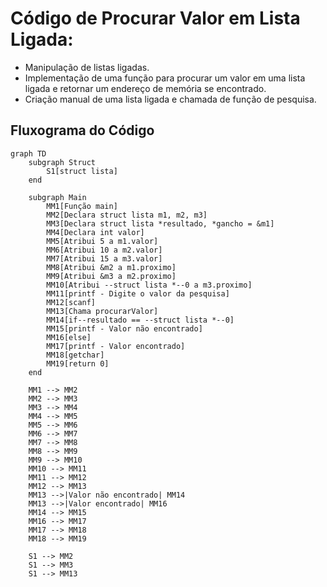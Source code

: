 # Código de Procurar Valor em Lista Ligada:

- Manipulação de listas ligadas.
- Implementação de uma função para procurar um valor em uma lista ligada e retornar um endereço de memória se encontrado.
- Criação manual de uma lista ligada e chamada de função de pesquisa.

## Fluxograma do Código

``` mermaid
graph TD
    subgraph Struct
        S1[struct lista]
    end

    subgraph Main
        MM1[Função main]
        MM2[Declara struct lista m1, m2, m3]
        MM3[Declara struct lista *resultado, *gancho = &m1]
        MM4[Declara int valor]
        MM5[Atribui 5 a m1.valor]
        MM6[Atribui 10 a m2.valor]
        MM7[Atribui 15 a m3.valor]
        MM8[Atribui &m2 a m1.proximo]
        MM9[Atribui &m3 a m2.proximo]
        MM10[Atribui --struct lista *--0 a m3.proximo]
        MM11[printf - Digite o valor da pesquisa]
        MM12[scanf]
        MM13[Chama procurarValor]
        MM14[if--resultado == --struct lista *--0]
        MM15[printf - Valor não encontrado]
        MM16[else]
        MM17[printf - Valor encontrado]
        MM18[getchar]
        MM19[return 0]
    end

    MM1 --> MM2
    MM2 --> MM3
    MM3 --> MM4
    MM4 --> MM5
    MM5 --> MM6
    MM6 --> MM7
    MM7 --> MM8
    MM8 --> MM9
    MM9 --> MM10
    MM10 --> MM11
    MM11 --> MM12
    MM12 --> MM13
    MM13 -->|Valor não encontrado| MM14
    MM13 -->|Valor encontrado| MM16
    MM14 --> MM15
    MM16 --> MM17
    MM17 --> MM18
    MM18 --> MM19

    S1 --> MM2
    S1 --> MM3
    S1 --> MM13


```
